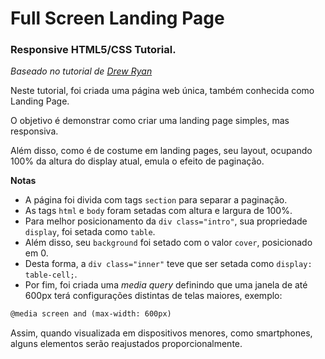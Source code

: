 # Full Screen Landing Page

### Responsive HTML5/CSS Tutorial.

*Baseado no tutorial de [Drew Ryan](https://youtu.be/Y5SHm53WFEk)*

Neste tutorial, foi criada uma página web única, também conhecida como Landing 
Page.

O objetivo é demonstrar como criar uma landing page simples, mas responsiva.

Além disso, como é de costume em landing pages, seu layout, ocupando 100% da 
altura do display atual, emula o efeito de paginação. 

**Notas**

- A página foi divida com tags `section` para separar a paginação.
- As tags `html` e `body` foram setadas com altura e largura de 100%.
- Para melhor posicionamento da `div class="intro"`, sua propriedade 
`display`, foi setada como `table`.
- Além disso, seu `background` foi setado com o valor `cover`, posicionado em 0.
- Desta forma, a `div class="inner"` teve que ser setada como 
`display: table-cell;`.
- Por fim, foi criada uma *media query* definindo que uma janela de até 600px terá
 configurações distintas de telas maiores, exemplo: 

```html
@media screen and (max-width: 600px)
```

Assim, quando visualizada em dispositivos menores, como smartphones, alguns 
elementos serão reajustados proporcionalmente.




        
